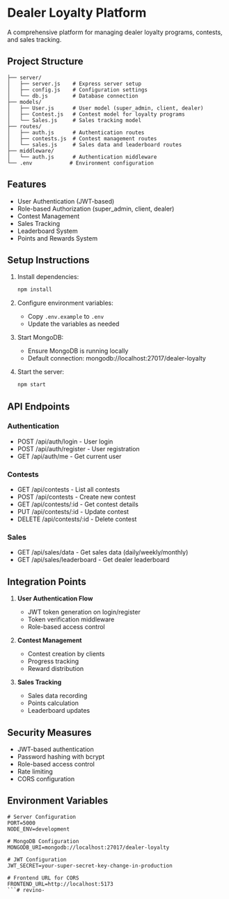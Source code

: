 # Dealer Loyalty Platform

A comprehensive platform for managing dealer loyalty programs, contests, and sales tracking.

## Project Structure

```
├── server/
│   ├── server.js    # Express server setup
│   ├── config.js    # Configuration settings
│   └── db.js        # Database connection
├── models/
│   ├── User.js      # User model (super_admin, client, dealer)
│   ├── Contest.js   # Contest model for loyalty programs
│   └── Sales.js     # Sales tracking model
├── routes/
│   ├── auth.js      # Authentication routes
│   ├── contests.js  # Contest management routes
│   └── sales.js     # Sales data and leaderboard routes
├── middleware/
│   └── auth.js      # Authentication middleware
└── .env            # Environment configuration
```

## Features

- User Authentication (JWT-based)
- Role-based Authorization (super_admin, client, dealer)
- Contest Management
- Sales Tracking
- Leaderboard System
- Points and Rewards System

## Setup Instructions

1. Install dependencies:
   ```bash
   npm install
   ```

2. Configure environment variables:
   - Copy `.env.example` to `.env`
   - Update the variables as needed

3. Start MongoDB:
   - Ensure MongoDB is running locally
   - Default connection: mongodb://localhost:27017/dealer-loyalty

4. Start the server:
   ```bash
   npm start
   ```

## API Endpoints

### Authentication
- POST /api/auth/login - User login
- POST /api/auth/register - User registration
- GET /api/auth/me - Get current user

### Contests
- GET /api/contests - List all contests
- POST /api/contests - Create new contest
- GET /api/contests/:id - Get contest details
- PUT /api/contests/:id - Update contest
- DELETE /api/contests/:id - Delete contest

### Sales
- GET /api/sales/data - Get sales data (daily/weekly/monthly)
- GET /api/sales/leaderboard - Get dealer leaderboard

## Integration Points

1. **User Authentication Flow**
   - JWT token generation on login/register
   - Token verification middleware
   - Role-based access control

2. **Contest Management**
   - Contest creation by clients
   - Progress tracking
   - Reward distribution

3. **Sales Tracking**
   - Sales data recording
   - Points calculation
   - Leaderboard updates

## Security Measures

- JWT-based authentication
- Password hashing with bcrypt
- Role-based access control
- Rate limiting
- CORS configuration

## Environment Variables

```env
# Server Configuration
PORT=5000
NODE_ENV=development

# MongoDB Configuration
MONGODB_URI=mongodb://localhost:27017/dealer-loyalty

# JWT Configuration
JWT_SECRET=your-super-secret-key-change-in-production

# Frontend URL for CORS
FRONTEND_URL=http://localhost:5173
```#   r e v i n o -  
 